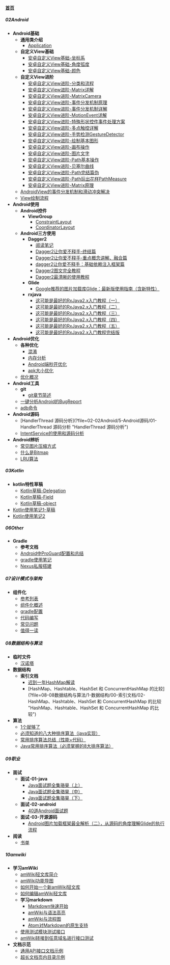 
#### [首页](?file=home-首页)

##### 02Android
- **Android基础**
    - **通用类介绍**
        - [Application](?file=02-02Android/01-Android基础/02-通用类介绍/01-Application "Application")
    - **自定义View基础**
        - [安卓自定义View基础-坐标系](?file=02-02Android/01-Android基础/03-自定义View基础/1-安卓自定义View基础-坐标系 "安卓自定义View基础-坐标系")
        - [安卓自定义View基础-角度弧度](?file=02-02Android/01-Android基础/03-自定义View基础/2-安卓自定义View基础-角度弧度 "安卓自定义View基础-角度弧度")
        - [安卓自定义View基础-颜色](?file=02-02Android/01-Android基础/03-自定义View基础/3-安卓自定义View基础-颜色 "安卓自定义View基础-颜色")
    - **自定义View进阶**
        - [安卓自定义View进阶-分类和流程](?file=02-02Android/01-Android基础/04-自定义View进阶/1-安卓自定义View进阶-分类和流程 "安卓自定义View进阶-分类和流程")
        - [安卓自定义View进阶-Matrix详解](?file=02-02Android/01-Android基础/04-自定义View进阶/10-安卓自定义View进阶-Matrix详解 "安卓自定义View进阶-Matrix详解")
        - [安卓自定义View进阶-MatrixCamera](?file=02-02Android/01-Android基础/04-自定义View进阶/11-安卓自定义View进阶-MatrixCamera "安卓自定义View进阶-MatrixCamera")
        - [安卓自定义View进阶-事件分发机制原理](?file=02-02Android/01-Android基础/04-自定义View进阶/12-安卓自定义View进阶-事件分发机制原理 "安卓自定义View进阶-事件分发机制原理")
        - [安卓自定义View进阶-事件分发机制详解](?file=02-02Android/01-Android基础/04-自定义View进阶/13-安卓自定义View进阶-事件分发机制详解 "安卓自定义View进阶-事件分发机制详解")
        - [安卓自定义View进阶-MotionEvent详解](?file=02-02Android/01-Android基础/04-自定义View进阶/14-安卓自定义View进阶-MotionEvent详解 "安卓自定义View进阶-MotionEvent详解")
        - [安卓自定义View进阶-特殊形状控件事件处理方案](?file=02-02Android/01-Android基础/04-自定义View进阶/15-安卓自定义View进阶-特殊形状控件事件处理方案 "安卓自定义View进阶-特殊形状控件事件处理方案")
        - [安卓自定义View进阶-多点触控详解](?file=02-02Android/01-Android基础/04-自定义View进阶/16-安卓自定义View进阶-多点触控详解 "安卓自定义View进阶-多点触控详解")
        - [安卓自定义View进阶-手势检测GestureDetector](?file=02-02Android/01-Android基础/04-自定义View进阶/17-安卓自定义View进阶-手势检测GestureDetector "安卓自定义View进阶-手势检测GestureDetector")
        - [安卓自定义View进阶-绘制基本图形](?file=02-02Android/01-Android基础/04-自定义View进阶/2-安卓自定义View进阶-绘制基本图形 "安卓自定义View进阶-绘制基本图形")
        - [安卓自定义View进阶-画布操作](?file=02-02Android/01-Android基础/04-自定义View进阶/3-安卓自定义View进阶-画布操作 "安卓自定义View进阶-画布操作")
        - [安卓自定义View进阶-图片文字](?file=02-02Android/01-Android基础/04-自定义View进阶/4-安卓自定义View进阶-图片文字 "安卓自定义View进阶-图片文字")
        - [安卓自定义View进阶-Path基本操作](?file=02-02Android/01-Android基础/04-自定义View进阶/5-安卓自定义View进阶-Path基本操作 "安卓自定义View进阶-Path基本操作")
        - [安卓自定义View进阶-贝塞尔曲线](?file=02-02Android/01-Android基础/04-自定义View进阶/6-安卓自定义View进阶-贝塞尔曲线 "安卓自定义View进阶-贝塞尔曲线")
        - [安卓自定义View进阶-Path完结篇伪](?file=02-02Android/01-Android基础/04-自定义View进阶/7-安卓自定义View进阶-Path完结篇伪 "安卓自定义View进阶-Path完结篇伪")
        - [安卓自定义View进阶-Path玩出花样PathMeasure](?file=02-02Android/01-Android基础/04-自定义View进阶/8-安卓自定义View进阶-Path玩出花样PathMeasure "安卓自定义View进阶-Path玩出花样PathMeasure")
        - [安卓自定义View进阶-Matrix原理](?file=02-02Android/01-Android基础/04-自定义View进阶/9-安卓自定义View进阶-Matrix原理 "安卓自定义View进阶-Matrix原理")
    - [AndroidView的事件分发机制和滑动冲突解决](?file=02-02Android/01-Android基础/10-AndroidView的事件分发机制和滑动冲突解决 "AndroidView的事件分发机制和滑动冲突解决")
    - [View绘制流程](?file=02-02Android/01-Android基础/11-View绘制流程 "View绘制流程")
- **Android使用**
    - **Android控件**
        - **ViewGroup**
            - [ConstraintLayout](?file=02-02Android/02-Android使用/02-Android控件/01-ViewGroup/01-ConstraintLayout "ConstraintLayout")
            - [CoordinatorLayout](?file=02-02Android/02-Android使用/02-Android控件/01-ViewGroup/02-CoordinatorLayout "CoordinatorLayout")
    - **Android三方使用**
        - **Dagger2**
            - [阅读笔记](?file=02-02Android/02-Android使用/03-Android三方使用/101-Dagger2/01-阅读笔记 "阅读笔记")
            - [Dagger2让你爱不释手-终结篇](?file=02-02Android/02-Android使用/03-Android三方使用/101-Dagger2/02-Dagger2让你爱不释手-终结篇 "Dagger2让你爱不释手-终结篇")
            - [Dagger2让你爱不释手-重点概念讲解、融合篇](?file=02-02Android/02-Android使用/03-Android三方使用/101-Dagger2/03-Dagger2让你爱不释手-重点概念讲解、融合篇 "Dagger2让你爱不释手-重点概念讲解、融合篇")
            - [dagger2让你爱不释手：基础依赖注入框架篇](?file=02-02Android/02-Android使用/03-Android三方使用/101-Dagger2/04-dagger2让你爱不释手：基础依赖注入框架篇 "dagger2让你爱不释手：基础依赖注入框架篇")
            - [Dagger2图文完全教程](?file=02-02Android/02-Android使用/03-Android三方使用/101-Dagger2/05-Dagger2图文完全教程 "Dagger2图文完全教程")
            - [Dagger2最清晰的使用教程](?file=02-02Android/02-Android使用/03-Android三方使用/101-Dagger2/06-Dagger2最清晰的使用教程 "Dagger2最清晰的使用教程")
        - **Glide**
            - [Google推荐的图片加载库Glide：最新版使用指南（含新特性）](?file=02-02Android/02-Android使用/03-Android三方使用/102-Glide/01-Google推荐的图片加载库Glide：最新版使用指南（含新特性） "Google推荐的图片加载库Glide：最新版使用指南（含新特性）")
        - **rxjava**
            - [这可能是最好的RxJava2.x入门教程（一）](?file=02-02Android/02-Android使用/03-Android三方使用/103-rxjava/01-这可能是最好的RxJava2.x入门教程（一） "这可能是最好的RxJava2.x入门教程（一）")
            - [这可能是最好的RxJava2.x入门教程（二）](?file=02-02Android/02-Android使用/03-Android三方使用/103-rxjava/02-这可能是最好的RxJava2.x入门教程（二） "这可能是最好的RxJava2.x入门教程（二）")
            - [这可能是最好的RxJava2.x入门教程（三）](?file=02-02Android/02-Android使用/03-Android三方使用/103-rxjava/03-这可能是最好的RxJava2.x入门教程（三） "这可能是最好的RxJava2.x入门教程（三）")
            - [这可能是最好的RxJava2.x入门教程（四）](?file=02-02Android/02-Android使用/03-Android三方使用/103-rxjava/04-这可能是最好的RxJava2.x入门教程（四） "这可能是最好的RxJava2.x入门教程（四）")
            - [这可能是最好的RxJava2.x入门教程（五）](?file=02-02Android/02-Android使用/03-Android三方使用/103-rxjava/05-这可能是最好的RxJava2.x入门教程（五） "这可能是最好的RxJava2.x入门教程（五）")
            - [这可能是最好的RxJava2.x入门教程完结版](?file=02-02Android/02-Android使用/03-Android三方使用/103-rxjava/06-这可能是最好的RxJava2.x入门教程完结版 "这可能是最好的RxJava2.x入门教程完结版")
- **Android优化**
    - **各种优化**
        - [混淆](?file=02-02Android/03-Android优化/00-各种优化/01-混淆 "混淆")
        - [内存分析](?file=02-02Android/03-Android优化/00-各种优化/02-内存分析 "内存分析")
        - [Android端秒开优化](?file=02-02Android/03-Android优化/00-各种优化/03-Android端秒开优化 "Android端秒开优化")
        - [apk大小优化](?file=02-02Android/03-Android优化/00-各种优化/04-apk大小优化 "apk大小优化")
    - [优化概况](?file=02-02Android/03-Android优化/01-优化概况 "优化概况")
- **Android工具**
    - **git**
        - [git章节简述](?file=02-02Android/4-Android工具/01-git/01-git章节简述 "git章节简述")
    - [一键分析Android的BugReport](?file=02-02Android/4-Android工具/02-一键分析Android的BugReport "一键分析Android的BugReport")
    - [adb命令](?file=02-02Android/4-Android工具/03-adb命令 "adb命令")
- **Android源码**
    - [HandlerThread 源码分析](?file=02-02Android/5-Android源码/01-HandlerThread 源码分析 "HandlerThread 源码分析")
    - [IntentService的使用和源码分析](?file=02-02Android/5-Android源码/02-IntentService的使用和源码分析 "IntentService的使用和源码分析")
- **Android辨析**
    - [常见图片压缩方式](?file=02-02Android/9-Android辨析/101-常见图片压缩方式 "常见图片压缩方式")
    - [什么是Bitmap](?file=02-02Android/9-Android辨析/102-什么是Bitmap "什么是Bitmap")
    - [LRU算法](?file=02-02Android/9-Android辨析/103-LRU算法 "LRU算法")

##### 03Kotlin
- **kotlin特性草稿**
    - [Kotlin草稿-Delegation](?file=03-03Kotlin/00-kotlin特性草稿/01-Kotlin草稿-Delegation "Kotlin草稿-Delegation")
    - [Kotlin草稿-Field](?file=03-03Kotlin/00-kotlin特性草稿/02-Kotlin草稿-Field "Kotlin草稿-Field")
    - [Kotlin草稿-object](?file=03-03Kotlin/00-kotlin特性草稿/03-Kotlin草稿-object "Kotlin草稿-object")
- [Kotlin使用笔记1-草稿](?file=03-03Kotlin/01-Kotlin使用笔记1-草稿 "Kotlin使用笔记1-草稿")
- [Kotlin使用笔记2](?file=03-03Kotlin/02-Kotlin使用笔记2 "Kotlin使用笔记2")

##### 06Other
- **Gradle**
    - **参考文档**
    - [Android中ProGuard配置和总结](?file=06-06Other/01-Gradle/01-Android中ProGuard配置和总结 "Android中ProGuard配置和总结")
    - [gradle使用笔记](?file=06-06Other/01-Gradle/02-gradle使用笔记 "gradle使用笔记")
    - [Nexus私服搭建](?file=06-06Other/01-Gradle/03-Nexus私服搭建 "Nexus私服搭建")

##### 07设计模式与架构
- **组件化**
    - [参考列表](?file=07-07设计模式与架构/01-组件化/1-参考列表 "参考列表")
    - [组件化概述](?file=07-07设计模式与架构/01-组件化/21-组件化概述 "组件化概述")
    - [gradle配置](?file=07-07设计模式与架构/01-组件化/22-gradle配置 "gradle配置")
    - [代码编写](?file=07-07设计模式与架构/01-组件化/23-代码编写 "代码编写")
    - [常见问题](?file=07-07设计模式与架构/01-组件化/24-常见问题 "常见问题")
    - [值得一读](?file=07-07设计模式与架构/01-组件化/29-值得一读 "值得一读")

##### 08数据结构与算法
- **临时文件**
    - [汉诺塔](?file=08-08数据结构与算法/0-临时文件/01-汉诺塔 "汉诺塔")
- **数据结构**
    - **索引文档**
        - [迟到一年HashMap解读](?file=08-08数据结构与算法/1-数据结构/00-索引文档/01-迟到一年HashMap解读 "迟到一年HashMap解读")
        - [HashMap、Hashtable、HashSet 和 ConcurrentHashMap 的比较](?file=08-08数据结构与算法/1-数据结构/00-索引文档/02-HashMap、Hashtable、HashSet 和 ConcurrentHashMap 的比较 "HashMap、Hashtable、HashSet 和 ConcurrentHashMap 的比较")
- **算法**
    - [1个就够了](?file=08-08数据结构与算法/2-算法/01-1个就够了 "1个就够了")
    - [必须知道的八大种排序算法（java实现）](?file=08-08数据结构与算法/2-算法/02-必须知道的八大种排序算法（java实现） "必须知道的八大种排序算法（java实现）")
    - [常用排序算法总结（性能+代码）](?file=08-08数据结构与算法/2-算法/03-常用排序算法总结（性能+代码） "常用排序算法总结（性能+代码）")
    - [Java常用排序算法（必须掌握的8大排序算法）](?file=08-08数据结构与算法/2-算法/04-Java常用排序算法（必须掌握的8大排序算法） "Java常用排序算法（必须掌握的8大排序算法）")

##### 09职业
- **面试**
    - **面试-01-java**
        - [Java面试题全集骆昊（上）](?file=09-09职业/1-面试/01-面试-01-java/01-Java面试题全集骆昊（上） "Java面试题全集骆昊（上）")
        - [Java面试题全集骆昊（中）](?file=09-09职业/1-面试/01-面试-01-java/02-Java面试题全集骆昊（中） "Java面试题全集骆昊（中）")
        - [Java面试题全集骆昊（下）](?file=09-09职业/1-面试/01-面试-01-java/03-Java面试题全集骆昊（下） "Java面试题全集骆昊（下）")
    - **面试-02-android**
        - [40道Android面试题](?file=09-09职业/1-面试/02-面试-02-android/01-40道Android面试题 "40道Android面试题")
    - **面试-03-开源源码**
        - [Android图片加载框架最全解析（二），从源码的角度理解Glide的执行流程](?file=09-09职业/1-面试/03-面试-03-开源源码/01-Android图片加载框架最全解析（二），从源码的角度理解Glide的执行流程 "Android图片加载框架最全解析（二），从源码的角度理解Glide的执行流程")
- **阅读**
    - [书单](?file=09-09职业/2-阅读/01-书单 "书单")

##### 10amwiki
- **学习amWiki**
    - [amWiki轻文库简介](?file=10-10amwiki/001-学习amWiki/01-amWiki轻文库简介 "amWiki轻文库简介")
    - [amWiki功能导图](?file=10-10amwiki/001-学习amWiki/02-amWiki功能导图 "amWiki功能导图")
    - [如何开始一个新amWiki轻文库](?file=10-10amwiki/001-学习amWiki/03-如何开始一个新amWiki轻文库 "如何开始一个新amWiki轻文库")
    - [如何编辑amWiki轻文库](?file=10-10amwiki/001-学习amWiki/04-如何编辑amWiki轻文库 "如何编辑amWiki轻文库")
    - **学习markdown**
        - [Markdown快速开始](?file=10-10amwiki/001-学习amWiki/05-学习markdown/01-Markdown快速开始 "Markdown快速开始")
        - [amWiki与语法高亮](?file=10-10amwiki/001-学习amWiki/05-学习markdown/02-amWiki与语法高亮 "amWiki与语法高亮")
        - [amWiki与流程图](?file=10-10amwiki/001-学习amWiki/05-学习markdown/03-amWiki与流程图 "amWiki与流程图")
        - [Atom对Markdown的原生支持](?file=10-10amwiki/001-学习amWiki/05-学习markdown/05-Atom对Markdown的原生支持 "Atom对Markdown的原生支持")
    - [使用测试模块测试接口](?file=10-10amwiki/001-学习amWiki/06-使用测试模块测试接口 "使用测试模块测试接口")
    - [amWiki转接到任意域名进行接口测试](?file=10-10amwiki/001-学习amWiki/07-amWiki转接到任意域名进行接口测试 "amWiki转接到任意域名进行接口测试")
- **文档示范**
    - [通用API接口文档示例](?file=10-10amwiki/002-文档示范/001-通用API接口文档示例 "通用API接口文档示例")
    - [超长文档页内目录示例](?file=10-10amwiki/002-文档示范/002-超长文档页内目录示例 "超长文档页内目录示例")
